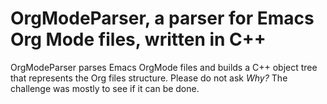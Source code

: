 # OrgModeParser, a parser for Emacs Org Mode files, written in C++

OrgModeParser parses Emacs OrgMode files and builds a C++ object tree
that represents the Org files structure. Please do not ask _Why?_ The
challenge was mostly to see if it can be done.
